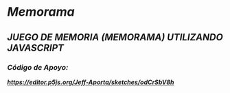 # **_Memorama_**

## **_JUEGO DE MEMORIA (MEMORAMA) UTILIZANDO JAVASCRIPT_**

### **_Código de Apoyo:_**

**_https://editor.p5js.org/Jeff-Aporta/sketches/odCrSbV8h_**
